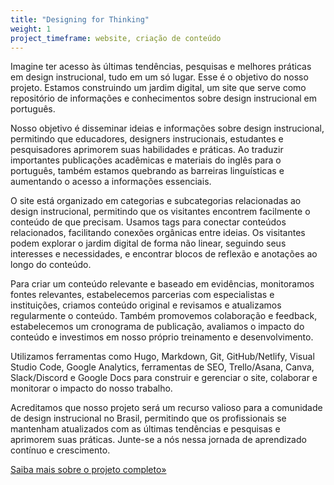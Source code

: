 ```yaml
---
title: "Designing for Thinking"
weight: 1
project_timeframe: website, criação de conteúdo
---
```


Imagine ter acesso às últimas tendências, pesquisas e melhores práticas em design instrucional, tudo em um só lugar. Esse é o objetivo do nosso projeto. Estamos construindo um jardim digital, um site que serve como repositório de informações e conhecimentos sobre design instrucional em português.

Nosso objetivo é disseminar ideias e informações sobre design instrucional, permitindo que educadores, designers instrucionais, estudantes e pesquisadores aprimorem suas habilidades e práticas. Ao traduzir importantes publicações acadêmicas e materiais do inglês para o português, também estamos quebrando as barreiras linguísticas e aumentando o acesso a informações essenciais.

O site está organizado em categorias e subcategorias relacionadas ao design instrucional, permitindo que os visitantes encontrem facilmente o conteúdo de que precisam. Usamos tags para conectar conteúdos relacionados, facilitando conexões orgânicas entre ideias. Os visitantes podem explorar o jardim digital de forma não linear, seguindo seus interesses e necessidades, e encontrar blocos de reflexão e anotações ao longo do conteúdo.

Para criar um conteúdo relevante e baseado em evidências, monitoramos fontes relevantes, estabelecemos parcerias com especialistas e instituições, criamos conteúdo original e revisamos e atualizamos regularmente o conteúdo. Também promovemos colaboração e feedback, estabelecemos um cronograma de publicação, avaliamos o impacto do conteúdo e investimos em nosso próprio treinamento e desenvolvimento.

Utilizamos ferramentas como Hugo, Markdown, Git, GitHub/Netlify, Visual Studio Code, Google Analytics, ferramentas de SEO, Trello/Asana, Canva, Slack/Discord e Google Docs para construir e gerenciar o site, colaborar e monitorar o impacto do nosso trabalho.

Acreditamos que nosso projeto será um recurso valioso para a comunidade de design instrucional no Brasil, permitindo que os profissionais se mantenham atualizados com as últimas tendências e pesquisas e aprimorem suas práticas. Junte-se a nós nessa jornada de aprendizado contínuo e crescimento.

[Saiba mais sobre o projeto completo»](https://llsaboya.com/pt-br/blog/d4t-um-jardim-digital-de-design-instrucional/)